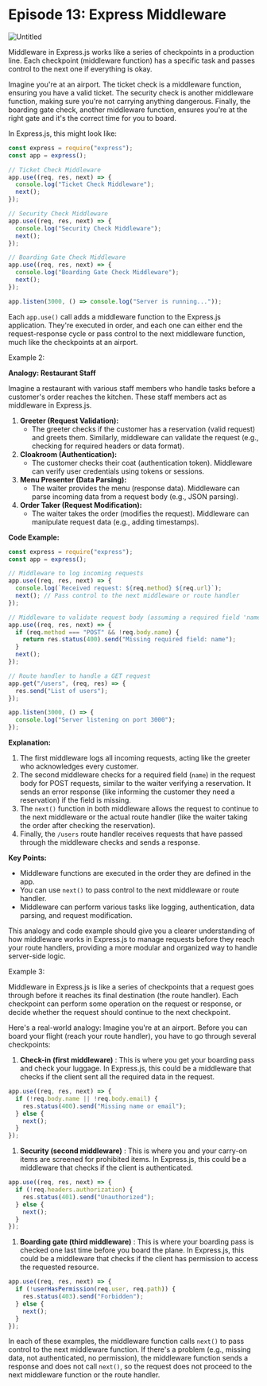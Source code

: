 # Episode 13: Express Middleware

![Untitled](https://prod-files-secure.s3.us-west-2.amazonaws.com/21748c7e-09fb-4d2d-b1f8-06b9ee47f39c/a6e9ea08-683f-4913-a2ce-d85746d815d4/Untitled.png)

Middleware in Express.js works like a series of checkpoints in a production line. Each checkpoint (middleware function) has a specific task and passes control to the next one if everything is okay.

Imagine you're at an airport. The ticket check is a middleware function, ensuring you have a valid ticket. The security check is another middleware function, making sure you're not carrying anything dangerous. Finally, the boarding gate check, another middleware function, ensures you're at the right gate and it's the correct time for you to board.

In Express.js, this might look like:

```jsx
const express = require("express");
const app = express();

// Ticket Check Middleware
app.use((req, res, next) => {
  console.log("Ticket Check Middleware");
  next();
});

// Security Check Middleware
app.use((req, res, next) => {
  console.log("Security Check Middleware");
  next();
});

// Boarding Gate Check Middleware
app.use((req, res, next) => {
  console.log("Boarding Gate Check Middleware");
  next();
});

app.listen(3000, () => console.log("Server is running..."));
```

Each `app.use()` call adds a middleware function to the Express.js application. They're executed in order, and each one can either end the request-response cycle or pass control to the next middleware function, much like the checkpoints at an airport.

Example 2:

**Analogy: Restaurant Staff**

Imagine a restaurant with various staff members who handle tasks before a customer's order reaches the kitchen. These staff members act as middleware in Express.js.

1. **Greeter (Request Validation):**
   * The greeter checks if the customer has a reservation (valid request) and greets them. Similarly, middleware can validate the request (e.g., checking for required headers or data format).
2. **Cloakroom (Authentication):**
   * The customer checks their coat (authentication token). Middleware can verify user credentials using tokens or sessions.
3. **Menu Presenter (Data Parsing):**
   * The waiter provides the menu (response data). Middleware can parse incoming data from a request body (e.g., JSON parsing).
4. **Order Taker (Request Modification):**
   * The waiter takes the order (modifies the request). Middleware can manipulate request data (e.g., adding timestamps).

**Code Example:**

```jsx
const express = require("express");
const app = express();

// Middleware to log incoming requests
app.use((req, res, next) => {
  console.log(`Received request: ${req.method} ${req.url}`);
  next(); // Pass control to the next middleware or route handler
});

// Middleware to validate request body (assuming a required field 'name')
app.use((req, res, next) => {
  if (req.method === "POST" && !req.body.name) {
    return res.status(400).send("Missing required field: name");
  }
  next();
});

// Route handler to handle a GET request
app.get("/users", (req, res) => {
  res.send("List of users");
});

app.listen(3000, () => {
  console.log("Server listening on port 3000");
});
```

**Explanation:**

1. The first middleware logs all incoming requests, acting like the greeter who acknowledges every customer.
2. The second middleware checks for a required field (`name`) in the request body for POST requests, similar to the waiter verifying a reservation. It sends an error response (like informing the customer they need a reservation) if the field is missing.
3. The `next()` function in both middleware allows the request to continue to the next middleware or the actual route handler (like the waiter taking the order after checking the reservation).
4. Finally, the `/users` route handler receives requests that have passed through the middleware checks and sends a response.

**Key Points:**

* Middleware functions are executed in the order they are defined in the app.
* You can use `next()` to pass control to the next middleware or route handler.
* Middleware can perform various tasks like logging, authentication, data parsing, and request modification.

This analogy and code example should give you a clearer understanding of how middleware works in Express.js to manage requests before they reach your route handlers, providing a more modular and organized way to handle server-side logic.

Example 3:

Middleware in Express.js is like a series of checkpoints that a request goes through before it reaches its final destination (the route handler). Each checkpoint can perform some operation on the request or response, or decide whether the request should continue to the next checkpoint.

Here's a real-world analogy: Imagine you're at an airport. Before you can board your flight (reach your route handler), you have to go through several checkpoints:

1. **Check-in (first middleware)** : This is where you get your boarding pass and check your luggage. In Express.js, this could be a middleware that checks if the client sent all the required data in the request.

```jsx
app.use((req, res, next) => {
  if (!req.body.name || !req.body.email) {
    res.status(400).send("Missing name or email");
  } else {
    next();
  }
});
```

1. **Security (second middleware)** : This is where you and your carry-on items are screened for prohibited items. In Express.js, this could be a middleware that checks if the client is authenticated.

```jsx
app.use((req, res, next) => {
  if (!req.headers.authorization) {
    res.status(401).send("Unauthorized");
  } else {
    next();
  }
});
```

1. **Boarding gate (third middleware)** : This is where your boarding pass is checked one last time before you board the plane. In Express.js, this could be a middleware that checks if the client has permission to access the requested resource.

```jsx
app.use((req, res, next) => {
  if (!userHasPermission(req.user, req.path)) {
    res.status(403).send("Forbidden");
  } else {
    next();
  }
});
```

In each of these examples, the middleware function calls `next()` to pass control to the next middleware function. If there's a problem (e.g., missing data, not authenticated, no permission), the middleware function sends a response and does not call `next()`, so the request does not proceed to the next middleware function or the route handler.
